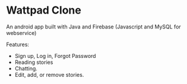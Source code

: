 # Wattpad Clone

An android app built with Java and Firebase (Javascript and MySQL for webservice)

Features:
  * Sign up, Log in, Forgot Password
  * Reading stories
  * Chatting.
  * Edit, add, or remove stories.
  
